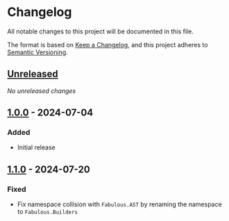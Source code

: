 # Changelog

All notable changes to this project will be documented in this file.

The format is based on [Keep a Changelog](https://keepachangelog.com/en/1.0.0/),
and this project adheres to [Semantic Versioning](https://semver.org/spec/v2.0.0.html).

## [Unreleased]
_No unreleased changes_

## [1.0.0] - 2024-07-04

### Added
- Initial release

## [1.1.0] - 2024-07-20

### Fixed
- Fix namespace collision with `Fabulous.AST` by renaming the namespace to `Fabulous.Builders`

[unreleased]: https://github.com/edgarfgp/Fabulous.Builders/compare/1.1.0...HEAD
[1.1.0]: https://github.com/edgarfgp/Fabulous.Builders/releases/tag/1.1.0
[1.0.0]: https://github.com/edgarfgp/Fabulous.Builders/releases/tag/1.0.0
